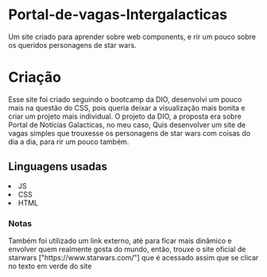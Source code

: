 # Portal-de-vagas-Intergalacticas
Um site criado para aprender sobre web components, e rir um pouco sobre os queridos personagens de star wars.
<h1>Criação</h1>
<p>Esse site foi criado seguindo o bootcamp da DIO, desenvolvi um pouco mais na questão do CSS, 
pois queria deixar a visualização mais bonita e criar um projeto mais individual. O projeto da DIO, a proposta era sobre
Portal de Notícias Galacticas, no meu caso, Quis desenvolver um site de vagas simples que trouxesse os personagens de star wars com coisas do dia a dia, para rir um pouco também.
</p>
<h2>Linguagens usadas</h2>
<li> JS </li>
<li> CSS </li>
<li> HTML </li>
<h3>Notas</h3>
<p>Também foi utilizado um link externo, até para ficar mais dinâmico e envolver quem realmente gosta do mundo, então, trouxe o site oficial de starwars ["https://www.starwars.com/"] que é acessado assim que se clicar no texto em verde do site </p>



